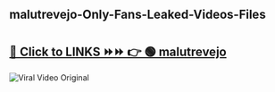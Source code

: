 
 ## malutrevejo-Only-Fans-Leaked-Videos-Files

# <h2><a href="https://mediaupload.pro?malutrevejo">🔗 Click to LINKS ⏩⏩ 👉 🟢 malutrevejo </a></h2>

<a href="https://mediaupload.pro?malutrevejo" rel="nofollow" data-target="animated-image.originalLink"><img src="https://i.ibb.co.com/xMMVF88/686577567.gif" alt="Viral Video Original" style="max-width: 100%; display: inline-block;" data-target="animated-image.originalImage"></a>
